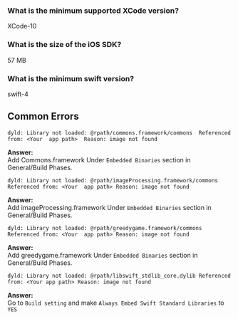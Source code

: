
### **What is the minimum supported XCode version?**
XCode-10

### **What is the size of the iOS SDK?**
57 MB

### **What is the minimum swift version?**
swift-4


## **Common Errors**

`
dyld: Library not loaded: @rpath/commons.framework/commons 
Referenced from: <Your  app path> 
Reason: image not found 
`

**Answer:**</br>
  Add Commons.framework Under `Embedded Binaries` section in General/Build Phases.

`
dyld: Library not loaded: @rpath/imageProcessing.framework/commons
Referenced from: <Your  app path>
Reason: image not found
`

**Answer:**</br>
  Add imageProcessing.framework Under `Embedded Binaries` section in General/Build Phases.

`
dyld: Library not loaded: @rpath/greedygame.framework/commons
Referenced from: <Your  app path>
Reason: image not found
`

**Answer:**</br>
  Add greedygame.framework Under `Embedded Binaries` section in General/Build Phases.

`dyld: Library not loaded: @rpath/libswift_stdlib_core.dylib
  Referenced from: <Your app path>
  Reason: image not found
  `

**Answer:**</br>
  	Go to `Build setting` and make `Always Embed Swift Standard Libraries` to `YES`
